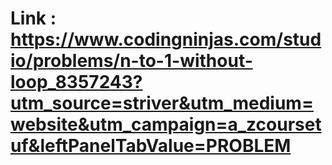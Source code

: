 # Link : https://www.codingninjas.com/studio/problems/n-to-1-without-loop_8357243?utm_source=striver&utm_medium=website&utm_campaign=a_zcoursetuf&leftPanelTabValue=PROBLEM
